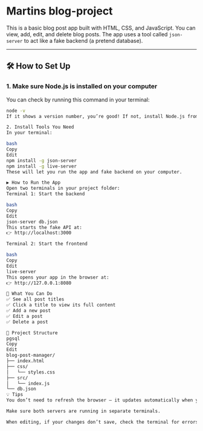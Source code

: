 # Martins  blog-project


This is a basic blog post app built with HTML, CSS, and JavaScript. You can view, add, edit, and delete blog posts. The app uses a tool called `json-server` to act like a fake backend (a pretend database).

---

## 🛠️ How to Set Up

### 1. Make sure Node.js is installed on your computer

You can check by running this command in your terminal:

```bash
node -v
If it shows a version number, you’re good! If not, install Node.js from https://nodejs.org.

2. Install Tools You Need
In your terminal:

bash
Copy
Edit
npm install -g json-server
npm install -g live-server
These will let you run the app and fake backend on your computer.

▶️ How to Run the App
Open two terminals in your project folder:
Terminal 1: Start the backend

bash
Copy
Edit
json-server db.json
This starts the fake API at:
👉 http://localhost:3000

Terminal 2: Start the frontend

bash
Copy
Edit
live-server
This opens your app in the browser at:
👉 http://127.0.0.1:8080

🧪 What You Can Do
✅ See all post titles
✅ Click a title to view its full content
✅ Add a new post
✅ Edit a post
✅ Delete a post

📁 Project Structure
pgsql
Copy
Edit
blog-post-manager/
├── index.html
├── css/
│   └── styles.css
├── src/
│   └── index.js
└── db.json
💡 Tips
You don’t need to refresh the browser — it updates automatically when you save.

Make sure both servers are running in separate terminals.

When editing, if your changes don’t save, check the terminal for errors.





